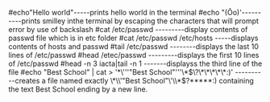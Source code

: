 #echo"Hello world"-----prints hello world in the terminal
#echo \"\(Ôo\)\'----------prints smilley inthe terminal by escaping the characters that will prompt error by use of backslash
#cat /etc/passwd ---------display contents of passwd file which is in etc folder
#cat /etc/passwd /etc/hosts -----displays contents of  hosts and passwd
#tail /etc/passwd --------displays the last 10 lines of /etc/passwd
#head /etec/passwd ---------displays the first 10 lines of /etc/passwd
#head -n 3 iacta|tail -n 1 -------displayss the third line of the file
#echo "Best School" | cat > '\*\\'\''"Best School"\'\''\\*$\?\*\*\*\*\*:)' ----------creates a file named exactly \*\\'"Best School"\'\\*$\?\*\*\*\*\*:) containing the text Best School ending by a new line.
